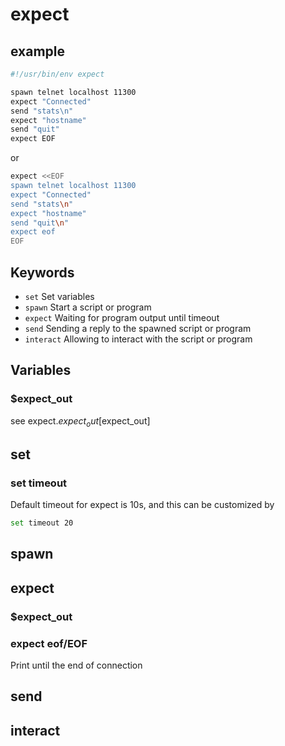 # expect

## example

```bash
#!/usr/bin/env expect

spawn telnet localhost 11300
expect "Connected"
send "stats\n"
expect "hostname"
send "quit"
expect EOF
```

or 

```bash
expect <<EOF
spawn telnet localhost 11300
expect "Connected"
send "stats\n"
expect "hostname"
send "quit\n"
expect eof
EOF
```

## Keywords

- `set` Set variables
- `spawn` Start a script or program
- `expect` Waiting for program output until timeout
- `send` Sending a reply to the spawned script or program
- `interact` Allowing to interact with the script or program

## Variables

### $expect_out

see expect.$expect_out[$expect_out]

## set

### set timeout

Default timeout for expect is 10s, and this can be customized by

```bash
set timeout 20
```

## spawn

## expect

### $expect_out

### expect eof/EOF

Print until the end of connection

## send

## interact
